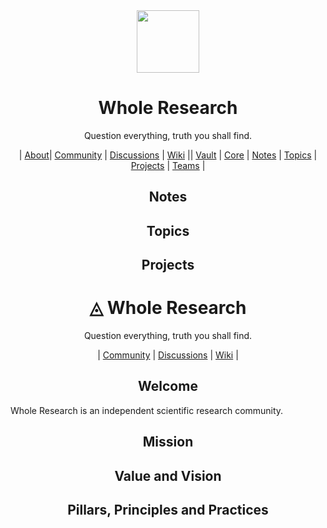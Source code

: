 <div align="center">
  <img height="100" src="https://user-images.githubusercontent.com/30322894/198070466-1c0eeca5-c7d9-4ec5-9e5f-eff2f8183f3b.png"/>
  <h1>Whole Research</h1>
  <p>Question everything, truth you shall find.</p>
  | <a href="https://github.com/WholeResearch/.github/README">About</a>| <a href="https://github.com/WholeResearch/community">Community</a> | <a href="https://github.com/orgs/WholeResearch/discussions">Discussions</a> | <a href="https://github.com/WholeResearch/community/wiki">Wiki</a> || <a href="https://github.com/WholeResearch/vault">Vault</a> | <a href="https://github.com/WholeResearch/core">Core</a> | <a href="https://github.com/WholeResearch/notes">Notes</a> | <a href="https://github.com/WholeResearch/topics">Topics</a> | <a href="https://github.com/WholeResearch/projects">Projects</a> | <a href="https://github.com/WholeResearch/teams">Teams</a> | 

<h2>Notes</h2>
<h2>Topics</h2>
<h2>Projects</h2>

</div>



<h1 align="center">◬ Whole Research</h1>
<p align="center">Question everything, truth you shall find.</p>
<p align="center">| <a href="https://github.com/WholeResearch/community">Community</a> | <a href="https://github.com/orgs/WholeResearch/discussions">Discussions</a> | <a href="https://github.com/WholeResearch/community/wiki">Wiki</a> |</p>

<h2 align="center">Welcome</h2>

Whole Research is an independent scientific research community. 

<h2 align="center">Mission</h2>



<h2 align="center">Value and Vision</h2>


<h2 align="center">Pillars, Principles and Practices</h2>
